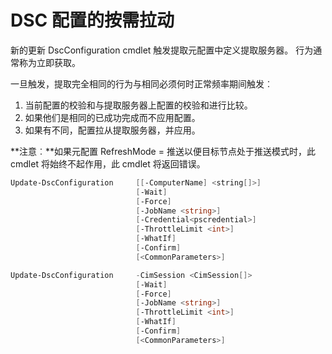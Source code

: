 # DSC 配置的按需拉动

新的更新 DscConfiguration cmdlet 触发提取元配置中定义提取服务器。 行为通常称为立即获取。 


一旦触发，提取完全相同的行为与相同必须何时正常频率期间触发︰

1. 当前配置的校验和与提取服务器上配置的校验和进行比较。 
2. 如果他们是相同的已成功完成而不应用配置。 
3. 如果有不同，配置拉从提取服务器，并应用。

**注意︰**如果元配置 RefreshMode = 推送以便目标节点处于推送模式时，此 cmdlet 将始终不起作用，此 cmdlet 将返回错误。

```PowerShell
Update-DscConfiguration     [[-ComputerName] <string[]>] 
                            [-Wait]
                            [-Force] 
                            [-JobName <string>] 
                            [-Credential<pscredential>] 
                            [-ThrottleLimit <int>] 
                            [-WhatIf] 
                            [-Confirm] 
                            [<CommonParameters>]

Update-DscConfiguration     -CimSession <CimSession[]> 
                            [-Wait] 
                            [-Force] 
                            [-JobName <string>] 
                            [-ThrottleLimit <int>]
                            [-WhatIf] 
                            [-Confirm] 
                            [<CommonParameters>]
```